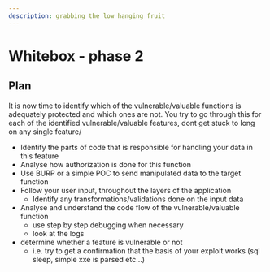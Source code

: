 ```yaml
---
description: grabbing the low hanging fruit
---
```


# Whitebox - phase 2

## Plan

It is now time to identify which of the vulnerable/valuable functions is adequately protected and which ones are not. You try to go through this for each of the identified vulnerable/valuable features, dont get stuck to long on any single feature/

* Identify the parts of code that is responsible for handling your data in this feature
* Analyse how authorization is done for this function
* Use BURP or a simple POC to send manipulated data to the target function
* Follow your user input, throughout the layers of the application
  * Identify any transformations/validations done on the input data
* Analyse and understand the code flow of the vulnerable/valuable function
  * use step by step debugging when necessary
  * look at the logs
* determine whether a feature is vulnerable or not
  * i.e. try to get a confirmation that the basis of your exploit works \(sql sleep, simple xxe is parsed etc...\)

